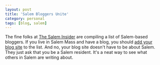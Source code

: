 ```yaml
---
layout: post
title: 'Salem Bloggers Unite'
category: personal
tags: [blog, salem]
---
```


The fine folks at <a href="http://www.thesaleminsider.com/">The Salem Insider</a> are compiling a list of Salem-based bloggers.  If you live in Salem Mass and have a blog, you should <a href="http://www.thesaleminsider.com/2008/08/26/do-you-blog/">add your blog site</a> to the list.  And no, your blog site doesn't have to be about Salem.  They just ask that you be a Salem resident.  It's a neat way to see what others in Salem are writing about.
